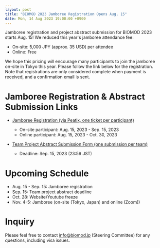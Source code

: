 ```yaml
---
layout: post
title: "BIOMOD 2023 Jamboree Registration Opens Aug. 15"
date: Mon, 14 Aug 2023 19:00:00 +0900
---
```


Jamboree registration and project abstract submission for BIOMOD 2023 starts Aug. 15! We reduced this year's jamboree attendance fee:
- On-site: 5,000 JPY (approx. 35 USD) per attendee
- Online: Free

We hope this pricing will encourage many participants to join the jamboree on-site in Tokyo this year.
Please follow the link below for the registration. Note that registrations are only considered complete when payment is received, and a confirmation email is sent.

# Jamboree Registration & Abstract Submission Links

- [Jamboree Registration (via Peatix, one ticket per participant)](https://biomod2023-jamboree-registration.peatix.com/)
  - On-site participant: Aug. 15, 2023 - Sep. 15, 2023
  - Online participant: Aug. 15, 2023 - Oct. 30, 2023

- [Team Project Abstract Submission Form (one submission per team)](https://forms.gle/DyzBNtE7Ry54kJncA)
  - Deadline: Sep. 15, 2023 (23:59 JST)


# Upcoming Schedule

- Aug. 15 - Sep. 15: Jamboree registration
- Sep. 15: Team project abstract deadline
- Oct. 28: Website/Youtube freeze
- Nov. 4-5: Jamboree (on-site (Tokyo, Japan) and online (Zoom))

# Inquiry
Please feel free to contact [info@biomod.jp](mailto:info@biomod.jp) (Steering Committee) for any questions, including visa issues.